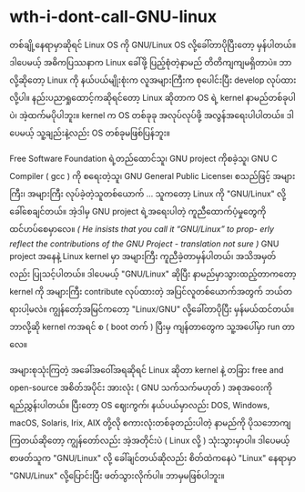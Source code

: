 # wth-i-dont-call-GNU-linux

တစ်ချို့နေရာမှာဆိုရင် Linux OS ကို GNU/Linux OS လို့ခေါ်တာပိုပြီးတော့ မှန်ပါတယ်။ ဒါပေမယ့် အဓိကပြဿနာက Linux ခေါ်ဖို့ ပြည့်စုံတဲ့နာမည် တိတိကျကျမရှိတာပဲ။ ဘာလို့ဆိုတော့ Linux ကို နယ်ပယ်မျိုးစုံးက လူအများကြီးက စုပေါင်းပြီး develop လုပ်ထားလို့ပါ။ နည်းပညာရှုထောင့်ကဆိုရင်တော့ Linux ဆိုတာက OS ရဲ့ kernel နာမည်တစ်ခုပါပဲ၊ အဲ့ထက်မပိုပါဘူး။ kernel က OS တစ်ခုခု အလုပ်လုပ်ဖို့ အလွန်အရေးပါပါတယ်။ ဒါပေမယ့် သူ့ချည်းနဲ့လည်း OS တစ်ခုမဖြစ်ပြန်ဘူး။

Free Software Foundation ရဲ့တည်ထောင်သူ၊ GNU project ကိုစခဲ့သူ၊ GNU C Compiler \( gcc \) ကို စရေးတဲ့သူ၊ GNU General Public License၊ စသည်ဖြင့် အများကြီး၊ အများကြီး လုပ်ခဲ့တဲ့သူတစ်ယောက် ... သူကတော့ Linux ကို "GNU/Linux" လို့ခေါ်စေချင်တယ်။ အဲ့ဒါမှ GNU project ရဲ့အရေးပါတဲ့ ကူညီထောက်ပံ့မှုတွေကို ထင်ဟပ်စေမှာလေ။ _\( He insists that you call it “GNU/Linux” to prop- erly reflect the contributions of the GNU Project - translation not sure \)_ GNU project အနေနဲ့ Linux kernel မှာ အများကြီး ကူညီခဲ့တာမှန်ပါတယ်၊ အသိအမှတ်လည်း ပြုသင့်ပါတယ်။ ဒါပေမယ့် "GNU/Linux" ဆိုပြီး နာမည်မှာသွားထည့်တာကတော့ kernel ကို အများကြီး contribute လုပ်ထားတဲ့ အပြင်လူတစ်ယောက်အတွက် ဘယ်တရားပါ့မလဲ။ ကျွန်တော့်အမြင်ကတော့ "Linux/GNU" လို့ခေါ်တာပိုပြီး မှန်မယ်ထင်တယ်။ ဘာလို့ဆို kernel ကအရင် စ \( boot တက် \) ပြီးမှ ကျန်တာတွေက သူ့အပေါ်မှာ run တာလေ။

အများစုသုံးကြတဲ့ အခေါ်အဝေါ်အရဆိုရင် Linux ဆိုတာ kernel နဲ့ တခြား free and open-source အစိတ်အပိုင်း အားလုံး \( GNU သက်သက်မဟုတ် \) အစုအဝေးကို ရည်ညွှန်းပါတယ်။ ပြီးတော့ OS ဈေးကွက်၊ နယ်ပယ်မှာလည်း  DOS, Windows, macOS, Solaris, Irix, AIX တို့လို စကားလုံးတစ်ခုတည်းပါတဲ့ နာမည်ကို ပိုသဘောကျကြတယ်ဆိုတော့ ကျွန်တော်လည်း အဲ့အတိုင်းပဲ \( Linux လို့ \) သုံးသွားမှာပါ။ ဒါပေမယ့် စာဖတ်သူက "GNU/Linux" လို့ ခေါ်ချင်တယ်ဆိုလည်း စိတ်ထဲကနေပဲ "Linux" နေရာမှာ "GNU/Linux" လို့ပြောင်းပြီး ဖတ်သွားလိုက်ပါ။ ဘာမှမဖြစ်ပါဘူး။

